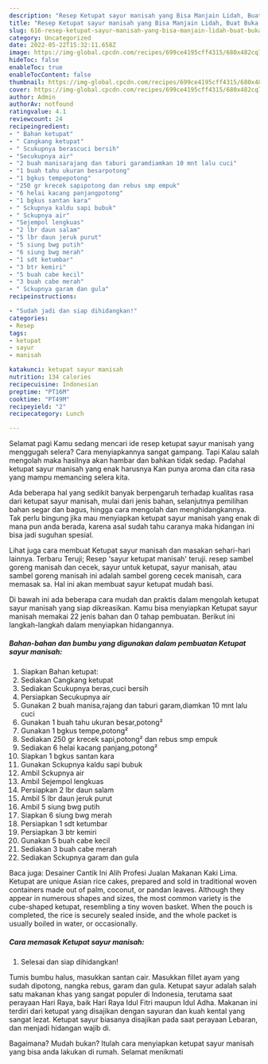 ```yaml
---
description: "Resep Ketupat sayur manisah yang Bisa Manjain Lidah, Buat Buka Puasa}"
title: "Resep Ketupat sayur manisah yang Bisa Manjain Lidah, Buat Buka Puasa}"
slug: 616-resep-ketupat-sayur-manisah-yang-bisa-manjain-lidah-buat-buka-puasa
category: Uncategorized
date: 2022-05-22T15:32:11.658Z
image: https://img-global.cpcdn.com/recipes/699ce4195cff4315/680x482cq70/ketupat-sayur-manisah-foto-resep-utama.jpg
hideToc: false
enableToc: true
enableTocContent: false
thumbnail: https://img-global.cpcdn.com/recipes/699ce4195cff4315/680x482cq70/ketupat-sayur-manisah-foto-resep-utama.jpg
cover: https://img-global.cpcdn.com/recipes/699ce4195cff4315/680x482cq70/ketupat-sayur-manisah-foto-resep-utama.jpg
author: Admin
authorAv: notfound
ratingvalue: 4.1
reviewcount: 24
recipeingredient:
- " Bahan ketupat"
- " Cangkang ketupat"
- " Scukupnya berascuci bersih"
- "Secukupnya air"
- "2 buah manisarajang dan taburi garamdiamkan 10 mnt lalu cuci"
- "1 buah tahu ukuran besarpotong"
- "1 bgkus tempepotong"
- "250 gr krecek sapipotong dan rebus smp empuk"
- "6 helai kacang panjangpotong"
- "1 bgkus santan kara"
- " Sckupnya kaldu sapi bubuk"
- " Sckupnya air"
- "Sejempol lengkuas"
- "2 lbr daun salam"
- "5 lbr daun jeruk purut"
- "5 siung bwg putih"
- "6 siung bwg merah"
- "1 sdt ketumbar"
- "3 btr kemiri"
- "5 buah cabe kecil"
- "3 buah cabe merah"
- " Sckupnya garam dan gula"
recipeinstructions:

- "Sudah jadi dan siap dihidangkan!"
categories:
- Resep
tags:
- ketupat
- sayur
- manisah

katakunci: ketupat sayur manisah 
nutrition: 134 calories
recipecuisine: Indonesian
preptime: "PT16M"
cooktime: "PT49M"
recipeyield: "2"
recipecategory: Lunch

---
```



Selamat pagi Kamu sedang mencari ide resep ketupat sayur manisah yang menggugah selera? Cara menyiapkannya sangat gampang. Tapi Kalau salah mengolah maka hasilnya akan hambar dan bahkan tidak sedap. Padahal ketupat sayur manisah yang enak harusnya Kan punya aroma dan cita rasa yang mampu memancing selera kita.


Ada beberapa hal yang sedikit banyak berpengaruh terhadap kualitas rasa dari ketupat sayur manisah, mulai dari jenis bahan, selanjutnya pemilihan bahan segar dan bagus, hingga cara mengolah dan menghidangkannya. Tak perlu bingung jika mau menyiapkan ketupat sayur manisah yang enak di mana pun anda berada, karena asal sudah tahu caranya maka hidangan ini bisa jadi suguhan spesial.

Lihat juga cara membuat Ketupat sayur manisah dan masakan sehari-hari lainnya. Terbaru Teruji; Resep &#39;sayur ketupat manisah&#39; teruji. resep sambel goreng manisah dan cecek, sayur untuk ketupat, sayur manisah, atau sambel goreng manisah ini adalah sambel goreng cecek manisah, cara memasak sa. Hal ini akan membuat sayur ketupat mudah basi.


Di bawah ini ada beberapa cara mudah dan praktis dalam mengolah ketupat sayur manisah yang siap dikreasikan. Kamu bisa menyiapkan Ketupat sayur manisah memakai 22 jenis bahan dan 0 tahap pembuatan. Berikut ini langkah-langkah dalam menyiapkan hidangannya.

<!--inarticleads1-->

##### Bahan-bahan dan bumbu yang digunakan dalam pembuatan Ketupat sayur manisah:

1. Siapkan  Bahan ketupat:
1. Sediakan  Cangkang ketupat
1. Sediakan  Scukupnya beras,cuci bersih
1. Persiapkan Secukupnya air
1. Gunakan 2 buah manisa,rajang dan taburi garam,diamkan 10 mnt lalu cuci
1. Gunakan 1 buah tahu ukuran besar,potong²
1. Gunakan 1 bgkus tempe,potong²
1. Sediakan 250 gr krecek sapi,potong² dan rebus smp empuk
1. Sediakan 6 helai kacang panjang,potong²
1. Siapkan 1 bgkus santan kara
1. Gunakan  Sckupnya kaldu sapi bubuk
1. Ambil  Sckupnya air
1. Ambil Sejempol lengkuas
1. Persiapkan 2 lbr daun salam
1. Ambil 5 lbr daun jeruk purut
1. Ambil 5 siung bwg putih
1. Siapkan 6 siung bwg merah
1. Persiapkan 1 sdt ketumbar
1. Persiapkan 3 btr kemiri
1. Gunakan 5 buah cabe kecil
1. Sediakan 3 buah cabe merah
1. Sediakan  Sckupnya garam dan gula


Baca juga: Desainer Cantik Ini Alih Profesi Jualan Makanan Kaki Lima. Ketupat are unique Asian rice cakes, prepared and sold in traditional woven containers made out of palm, coconut, or pandan leaves. Although they appear in numerous shapes and sizes, the most common variety is the cube-shaped ketupat, resembling a tiny woven basket. When the pouch is completed, the rice is securely sealed inside, and the whole packet is usually boiled in water, or occasionally. 

<!--inarticleads2-->

##### Cara memasak Ketupat sayur manisah:


1. Selesai dan siap dihidangkan!

Tumis bumbu halus, masukkan santan cair. Masukkan fillet ayam yang sudah dipotong, nangka rebus, garam dan gula. Ketupat sayur adalah salah satu makanan khas yang sangat populer di Indonesia, terutama saat perayaan Hari Raya, baik Hari Raya Idul Fitri maupun Idul Adha. Makanan ini terdiri dari ketupat yang disajikan dengan sayuran dan kuah kental yang sangat lezat. Ketupat sayur biasanya disajikan pada saat perayaan Lebaran, dan menjadi hidangan wajib di. 

Bagaimana? Mudah bukan? Itulah cara menyiapkan ketupat sayur manisah yang bisa anda lakukan di rumah. Selamat menikmati
